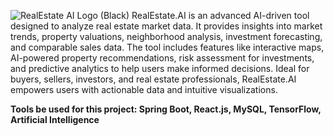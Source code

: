 ![RealEstate AI Logo (Black)](https://github.com/user-attachments/assets/ad231900-5d86-4367-9e41-12a3388eb2fe)
RealEstate.AI is an advanced AI-driven tool designed to analyze real estate market data. It provides insights into market trends, property valuations, neighborhood analysis, investment forecasting, and comparable sales data. The tool includes features like interactive maps, AI-powered property recommendations, risk assessment for investments, and predictive analytics to help users make informed decisions. Ideal for buyers, sellers, investors, and real estate professionals, RealEstate.AI empowers users with actionable data and intuitive visualizations.

**Tools be used for this project: Spring Boot, React.js, MySQL, TensorFlow, Artificial Intelligence**

